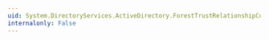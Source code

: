 ```yaml
---
uid: System.DirectoryServices.ActiveDirectory.ForestTrustRelationshipCollision.TopLevelNameCollisionOption
internalonly: False
---
```

